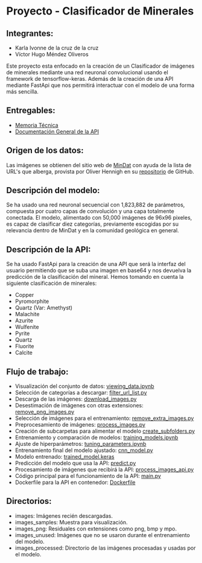 # Proyecto - Clasificador de Minerales

## Integrantes:
- Karla Ivonne de la cruz de la cruz
- Víctor Hugo Méndez Oliveros

Este proyecto esta enfocado en la creación de un Clasificador de imágenes de minerales mediante una red neuronal convolucional usando el framework de tensorflow-keras. Además de la creación de una API mediante FastApi que nos permitirá interactuar con el modelo de una forma más sencilla.

## Entregables:
- [Memoria Técnica](memoria_tecnica.md)
- [Documentación General de la API](api/utils/Documentacion_api.md)

## Origen de los datos:
Las imágenes se obtienen del sitio web de [MinDat](https://mindat.org) 
con ayuda de la lista de URL's que alberga, provista por Oliver Hennigh en su [repositorio](https://github.com/loliverhennigh/MinDat-Mineral-Image-Dataset/blob/master/img_url_list.csv) de GitHub.

## Descripción del modelo:
Se ha usado una red neuronal secuencial con 1,823,882 de parámetros, 
compuesta por cuatro capas de convolución y una capa totalmente conectada. 
El modelo, alimentado con 50,000 imágenes de 96x96 pixeles, 
es capaz de clasificar diez categorías, 
previamente escogidas por su relevancia 
dentro de MinDat y en la comunidad geológica en general.

## Descripción de la API:
Se ha usado FastApi para la creación de una API que será la interfaz del usuario 
permitiendo que se suba una imagen en base64 y nos devuelva la predicción de la clasificación del mineral.
Hemos tomando en cuenta la siguiente clasificación de minerales:
- Copper
- Pyromorphite
- Quartz (Var: Amethyst)
- Malachite
- Azurite
- Wulfenite
- Pyrite
- Quartz
- Fluorite
- Calcite

## Flujo de trabajo:
- Visualización del conjunto de datos: [viewing_data.ipynb](viewing_data.ipynb)
- Selección de categorías a descargar: [filter_url_list.py](filter_url_list.py)
- Descarga de las imágenes: [download_images.py](download_images.py)
- Desestimación de imágenes con otras extensiones: [remove_png_images.py](remove_png_images.py)
- Selección de imágenes para el entrenamiento: [remove_extra_images.py](remove_extra_images.py)
- Preprocesamiento de imágenes: [process_images.py](process_images.py)
- Creación de subcarpetas para alimentar el modelo [create_subfolders.py](create_subfolders.py)
- Entrenamiento y comparación de modelos: [training_models.ipynb](training_models.ipynb)
- Ajuste de hiperparámetros: [tuning_parameters.ipynb](tuning_parameters.ipynb)
- Entrenamiento final del modelo ajustado: [cnn_model.py](cnn_model.py)
- Modelo entrenado: [trained_model.keras](api/models/trained_model.keras)
- Predicción del modelo que usa la API: [predict.py](api/predict.py)
- Procesamiento de imágenes que recibirá la API: [process_images_api.py](api/utils/process_images_api.py)
- Código principal para el funcionamiento de la API: [main.py](api/main.py)
- Dockerfile para la API en contenedor: [Dockerfile](Dockerfile)

## Directorios:
- images: Imágenes recién descargadas.
- images_samples: Muestra para visualización.
- images_png: Residuales con extensiones como png, bmp y mpo.
- images_unused: Imágenes que no se usaron durante el entrenamiento del modelo.
- images_processed: Directorio de las imágenes procesadas y usadas por el modelo.
